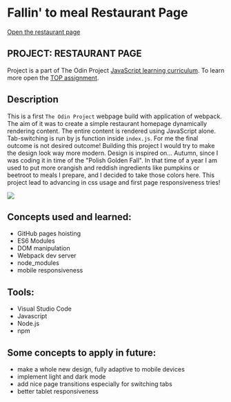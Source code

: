 # Fallin' to meal Restaurant Page

[Open the restaurant page](https://wblachut.github.io/RestaurantPage_TheOdinProject/)

##

## PROJECT: RESTAURANT PAGE

Project is a part of The Odin Project [JavaScript learning curriculum](https://www.theodinproject.com/courses/javascript). To learn more open the [TOP assignment](https://www.theodinproject.com/courses/javascript/lessons/restaurant-page).

## Description

This is a first `The Odin Project` webpage build with application of webpack. The aim of it was to create a simple restaurant homepage dynamically rendering content. The entire content is rendered using JavaScript alone. Tab-switching is run by js function inside `index.js`. For me the final outcome is not desired outcome! Building this project I would try to make the design look way more modern. Design is inspired on... Autumn, since I was coding it in time of the "Polish Golden Fall". In that time of a year I am used to put more orangish and reddish ingredients like pumpkins or beetroot to meals I prepare, and I decided to take those colors here. This project lead to advancing in css usage and first page responsiveness tries!

![](dist/img/rest.gif)

## Concepts used and learned:

- GitHub pages hoisting
- ES6 Modules
- DOM manipulation
- Webpack dev server
- node_modules
- mobile responsiveness

## Tools:

- Visual Studio Code
- Javascript
- Node.js
- npm

## Some concepts to apply in future:

- make a whole new design, fully adaptive to mobile devices
- implement light and dark mode
- add nice page transitions especially for switching tabs
- better tablet responsiveness
